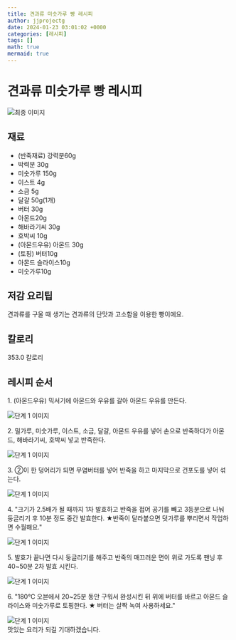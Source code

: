 ```yaml
---
title: 견과류 미숫가루 빵 레시피
author: jjprojectg
date: 2024-01-23 03:01:02 +0000
categories: [레시피]
tags: []
math: true
mermaid: true
---
```

<meta name="og:type" content="website"/>
<meta charset="UTF-8"/>
<div class="header">
  <h1>견과류 미숫가루 빵 레시피</h1>
</div>

<div class="container my-4">
  <div class="row">
    <div class="col-12 col-md-6">
      <div class="recipe-image">
        <img src="http://www.foodsafetykorea.go.kr/uploadimg/20210129/20210129052423_1611908663012.jpg" class="step-image" alt="최종 이미지"/>
      </div>
    </div>
    <div class="col-12 col-md-6">
      <div class="ingredients">
        <h2>재료</h2>
        <ul class="card">
          <li> (반죽재료) 강력분60g </li>
          <li>  박력분 30g </li>
          <li>  미숫가루 150g </li>
          <li>  이스트 4g </li>
          <li>  소금 5g </li>
          <li>  달걀 50g(1개)  </li>
          <li>  버터 30g </li>
          <li>  아몬드20g </li>
          <li>  해바라기씨 30g </li>
          <li>  호박씨 10g </li>
          <li> (아몬드우유) 아몬드 30g </li>
          <li> (토핑) 버터10g </li>
          <li>  아몬드 슬라이스10g </li>
          <li>  미숫가루10g </li>
</ul>
      </div>
    </div>
    <div class="col-12 col-md-6">
      <div class="ingredients">
        <h2>저감 요리팁</h2>
        <div class="card"> 
          <p>
            견과류를 구울 때 생기는 견과류의 단맛과 고소함을 이용한 빵이에요.
          </p>
        </div>
      </div>
      <div class="ingredients">
        <h2>칼로리</h2>
        <div class="card"> 
          <p>
            353.0 칼로리
          </p>
        </div>
      </div>
    </div>
  </div>

  <h2 class="my-4">레시피 순서</h2>
  <div class="card recipe-card">
    <div class="card-body recipe-step">
      <p class="card-text step-description">1. (아몬드우유) 믹서기에 아몬드와 우유를 갈아 아몬드 우유를 만든다.</p>
      <img src="http://www.foodsafetykorea.go.kr/uploadimg/20210129/20210129052455_1611908695113.jpg" alt="단계 1 이미지" class="step-image"/>
    </div>
  </div>
  <div class="card recipe-card">
    <div class="card-body recipe-step">
      <p class="card-text step-description">2. 밀가루, 미숫가루, 이스트, 소금, 달걀, 아몬드 우유를 넣어 손으로 반죽하다가 아몬드, 해바라기씨, 호박씨 넣고 반죽한다.</p>
      <img src="http://www.foodsafetykorea.go.kr/uploadimg/20210129/20210129052508_1611908708170.jpg" alt="단계 1 이미지" class="step-image"/>
    </div>
  </div>
  <div class="card recipe-card">
    <div class="card-body recipe-step">
      <p class="card-text step-description">3. ②이 한 덩어리가 되면 무염버터를 넣어 반죽을 하고 마지막으로 건포도를 넣어 섞는다.</p>
      <img src="http://www.foodsafetykorea.go.kr/uploadimg/20210129/20210129052703_1611908823337.jpg" alt="단계 1 이미지" class="step-image"/>
    </div>
  </div>
  <div class="card recipe-card">
    <div class="card-body recipe-step">
      <p class="card-text step-description">4. "크기가 2.5배가 될 때까지 1차 발효하고 반죽을 접어 공기를 빼고 3등분으로 나눠 둥글리기 후 10분 정도 중간 발효한다.
★반죽이 달라붙으면 덧가루를 뿌리면서 작업하면 수월해요."</p>
      <img src="http://www.foodsafetykorea.go.kr/uploadimg/20210129/20210129052717_1611908837618.jpg" alt="단계 1 이미지" class="step-image"/>
    </div>
  </div>
  <div class="card recipe-card">
    <div class="card-body recipe-step">
      <p class="card-text step-description">5. 발효가 끝나면 다시 둥글리기를 해주고 반죽의 매끄러운 면이 위로 가도록 팬닝 후 40~50분 2차 발효 시킨다.</p>
      <img src="http://www.foodsafetykorea.go.kr/uploadimg/20210129/20210129052731_1611908851161.jpg" alt="단계 1 이미지" class="step-image"/>
    </div>
  </div>
  <div class="card recipe-card">
    <div class="card-body recipe-step">
      <p class="card-text step-description">6. "180℃ 오븐에서 20~25분 동안 구워서 완성시킨 뒤 위에 버터를 바르고 아몬드 슬라이스와 미숫가루로 토핑한다.
★ 버터는 살짝 녹여 사용하세요."</p>
      <img src="http://www.foodsafetykorea.go.kr/uploadimg/20210129/20210129052744_1611908864616.jpg" alt="단계 1 이미지" class="step-image"/>
    </div>
  </div>

</div>
맛있는 요리가 되길 기대하겠습니다.
